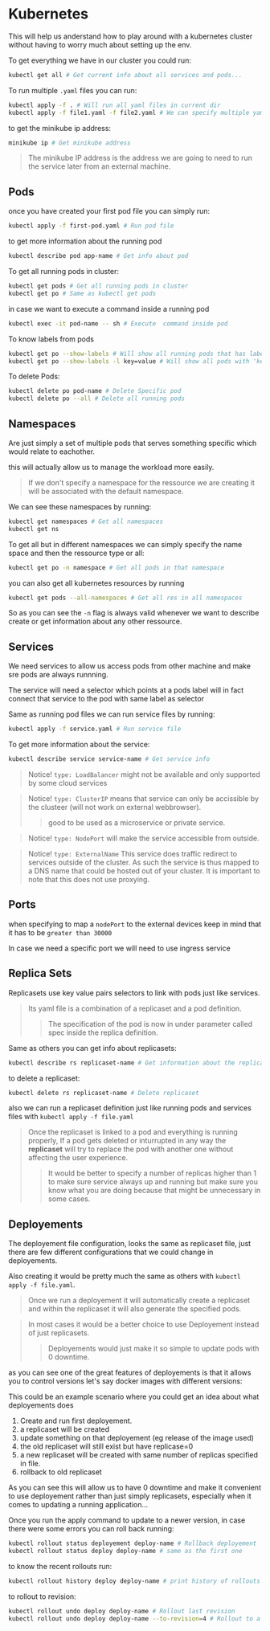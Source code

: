 # Kubernetes
This will help us anderstand how to play around with a kubernetes cluster without having to worry much about setting up the env.

To get everything we have in our cluster you could run:
```sh
kubectl get all # Get current info about all services and pods...
```
To run multiple `.yaml` files you can run:
```sh
kubectl apply -f . # Will run all yaml files in current dir
kubectl apply -f file1.yaml -f file2.yaml # We can specify multiple yaml files as well
```
to get the minikube ip address:
```sh
minikube ip # Get minikube address
``` 
>The minikube IP address is the address we are going to need to run the service later from an external machine.
## Pods
once you have created your first pod file you can simply run:
```sh 
kubectl apply -f first-pod.yaml # Run pod file
```
to get more information about the running pod
```sh
kubectl describe pod app-name # Get info about pod
```
To get all running pods in cluster:
```sh
kubectl get pods # Get all running pods in cluster
kubectl get po # Same as kubectl get pods
```
in case we want to execute a command inside a running pod
```sh
kubectl exec -it pod-name -- sh # Execute  command inside pod
```
To know labels from pods
```sh
kubectl get po --show-labels # Will show all running pods that has labels
kubectl get po --show-labels -l key=value # Will show all pods with 'key value' pairs
```
To delete Pods:
```sh
kubectl delete po pod-name # Delete Specific pod
kubectl delete po --all # Delete all running pods
```
## Namespaces
Are just simply a set of multiple pods that serves something specific which would relate to eachother.

this will actually allow us to manage the workload more easily.

>If we don't specify a namespace for the ressource we are creating it will be associated with the default namespace.

We can see these namespaces by running:
```sh
kubectl get namespaces # Get all namespaces
kubectl get ns
```
To get all but in different namespaces we can simply specify the name space and then the ressource type or all:
```sh
kubectl get po -n namespace # Get all pods in that namespace
```
you can also get all kubernetes resources by running
```sh
kubectl get pods --all-namespaces # Get all res in all namespaces
```
So as you can see the `-n` flag is always valid whenever we want to describe create or get information about any other ressource.
## Services
We need services to allow us access pods from other machine and make sre pods are always runnning.

The service will need a selector which points at a pods label will in fact connect that service to the pod with same label as selector

Same as running pod files we can run service files by running:
```sh
kubectl apply -f service.yaml # Run service file
```
To get more information about the service:
```sh
kubectl describe service service-name # Get service info
```

>Notice! `type: LoadBalancer` might not be available and only supported by some cloud services

>Notice! `type: ClusterIP` means that service can only be accissible by the clusteer (will not work on external webbrowser).
>>good to be used as a microservice or private service.

>Notice! `type: NodePort` will make the service accessible from outside.

>Notice! `type: ExternalName`  This service does traffic redirect to services outside of the cluster. As such the service is thus mapped to a DNS name that could be hosted out of your cluster. It is important to note that this does not use proxying.

## Ports
when specifying to map a `nodePort` to the external devices keep in mind that it has to be `greater than 30000`

In case we need a specific port we will need to use ingress service

## Replica Sets
Replicasets use key value pairs selectors to link with pods just like services. 
>Its yaml file is a combination of a replicaset and a pod definition.
>>The specification of the pod is now in under parameter called spec inside the replica definition. 

Same as others you can get info about replicasets:
```sh
kubectl describe rs replicaset-name # Get information about the replicaset
```
to delete a replicaset:
```sh
kubectl delete rs replicaset-name # Delete replicaset
```
also we can run a replicaset definition just like running pods and services files with `kubectl apply -f file.yaml`

>Once the replicaset is linked to a pod and everything is running properly, If a pod gets deleted or inturrupted in any way the **replicaset** will try to replace the pod with another one without affecting the user experience.
>>It would be better to specify a number of replicas higher than 1 to make sure service always up and running but make sure you know what you are doing because that might be unnecessary in some cases.
## Deployements
The deployement file configuration, looks the same as replicaset file, just there are few different configurations that we could change in deployements.

Also creating it would be pretty much the same as others with `kubectl apply -f file.yaml`.
>Once we run a deployement it will automatically create a replicaset and within the replicaset it will also generate the specified pods.

>In most cases it would be a better choice to use Deployement instead of just replicasets.
>>Deployements would just make it so simple to update pods with 0 downtime.

as you can see one of the great features of deployements is that it allows you to control versions let's say docker images with different versions:

This could be an example scenario where you could get an idea about what deployements does
1. Create and run first deployement.
1. a replicaset will be created
1. update something on that deployement (eg release of the image used)
1. the old replicaset will still exist but have replicase=0
1. a new replicaset will be created with same number of replicas specified in file.
1. rollback to old replicaset

As you can see this will allow us to have 0 downtime and make it convenient to use deployement rather than just simply replicasets, especially when it comes to updating a running application...

Once you run the apply command to update to a newer version, in case there were some errors you can roll back running:
```sh
kubectl rollout status deployement deploy-name # Rollback deployement
kubectl rollout status deploy deploy-name # same as the first one
```
to know the recent rollouts run:
```sh
kubectl rollout history deploy deploy-name # print history of rollouts revisions
```
to rollout to revision:
```sh
kubectl rollout undo deploy deploy-name # Rollout last revision
kubectl rollout undo deploy deploy-name --to-revision=4 # Rollout to a specific revision where 4 is example number of revision.
```